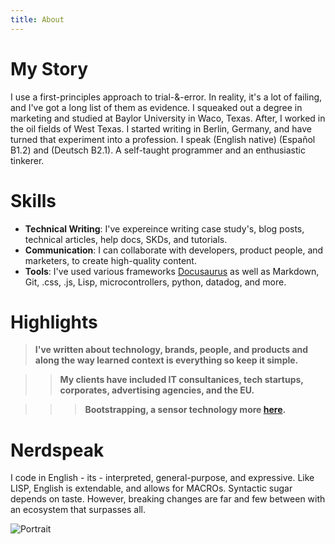 ```yaml
---
title: About
---
```


# My Story

I use a first-principles approach to trial-&-error. In reality, it's a lot of failing, and I've got a long list of them as evidence. I  squeaked out a degree in marketing and studied at Baylor University in Waco, Texas.  After, I worked in the oil fields of West Texas. I started writing in Berlin, Germany, and have turned that experiment into a profession. I speak (English native) (Español B1.2) and (Deutsch B2.1). A self-taught programmer and an enthusiastic tinkerer.

# Skills

- **Technical Writing**: I've expereince writing case study's, blog posts, technical articles, help docs, SKDs, and tutorials.
- **Communication**: I can collaborate with developers, product people, and marketers, to create high-quality content.
- **Tools**: I've used various frameworks [Docusaurus](https://damurphy.com/docs/Tech%20Writing/Directory%20for%20website%20&%20content) as well as Markdown, Git, .css, .js, Lisp, microcontrollers, python, datadog, and more. 


# Highlights 

> **I've written about technology, brands, people, and products and along the way learned context is everything so keep it simple.**

>> **My clients have included IT consultanices, tech startups, corporates, advertising agencies, and the EU.**

>>> **Bootstrapping, a sensor technology more [here](https://damurphy.com/docs/Product%20Design/Sensor).**

# Nerdspeak

 I code in English - its - interpreted, general-purpose, and expressive. Like LISP, English is extendable, and allows for MACROs. Syntactic sugar depends on taste. However, breaking changes are far and few between with an ecosystem that surpasses all.

![Portrait](/img/Me2.png)
